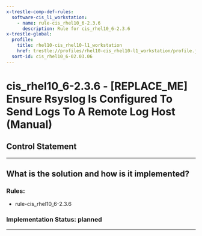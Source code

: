 ```yaml
---
x-trestle-comp-def-rules:
  software-cis_l1_workstation:
    - name: rule-cis_rhel10_6-2.3.6
      description: Rule for cis_rhel10_6-2.3.6
x-trestle-global:
  profile:
    title: rhel10-cis_rhel10-l1_workstation
    href: trestle://profiles/rhel10-cis_rhel10-l1_workstation/profile.json
  sort-id: cis_rhel10_6-02.03.06
---
```


# cis_rhel10_6-2.3.6 - \[REPLACE_ME\] Ensure Rsyslog Is Configured To Send Logs To A Remote Log Host (Manual)

## Control Statement

______________________________________________________________________

## What is the solution and how is it implemented?

<!-- For implementation status enter one of: implemented, partial, planned, alternative, not-applicable -->

<!-- Note that the list of rules under ### Rules: is read-only and changes will not be captured after assembly to JSON -->

<!-- Add control implementation description here for control: cis_rhel10_6-2.3.6 -->

### Rules:

  - rule-cis_rhel10_6-2.3.6

### Implementation Status: planned

______________________________________________________________________
